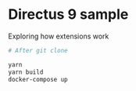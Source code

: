 # Directus 9 sample

Exploring how extensions work

```sh
# After git clone

yarn
yarn build
docker-compose up
```
